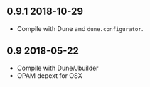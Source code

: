 0.9.1 2018-10-29
----------------

- Compile with Dune and `dune.configurator`.

0.9 2018-05-22
--------------

- Compile with Dune/Jbuilder
- OPAM depext for OSX
